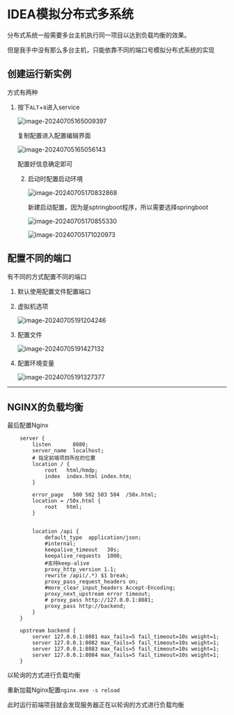 # IDEA模拟分布式多系统

分布式系统一般需要多台主机执行同一项目以达到负载均衡的效果。

但是我手中没有那么多台主机，只能依靠不同的端口号模拟分布式系统的实现

## 创建运行新实例

方式有两种

1. 按下`ALT`+`8`进入service

   ![image-20240705165009397](https://yee-1312555989.cos.ap-guangzhou.myqcloud.com//blog202407051650776.webp)

   复制配置进入配置编辑界面

   ![image-20240705165056143](https://yee-1312555989.cos.ap-guangzhou.myqcloud.com//blog202407051650452.webp)

   配置好信息确定即可

   2. 启动时配置启动环境

      ![image-20240705170832868](https://yee-1312555989.cos.ap-guangzhou.myqcloud.com//blog202407051708189.webp)

      新建启动配置，因为是sptringboot程序，所以需要选择springboot

      ![image-20240705170855330](https://yee-1312555989.cos.ap-guangzhou.myqcloud.com//blog202407051708518.webp)

      ![image-20240705171020973](https://yee-1312555989.cos.ap-guangzhou.myqcloud.com//blog202407051710149.webp)







## 配置不同的端口

有不同的方式配置不同的端口

1. 默认使用配置文件配置端口

2. 虚拟机选项

   ![image-20240705191204246](https://yee-1312555989.cos.ap-guangzhou.myqcloud.com//blog202407051912478.webp)

4. 配置文件

   ![image-20240705191427132](https://yee-1312555989.cos.ap-guangzhou.myqcloud.com//blog202407051914307.webp)

3. 配置环境变量

   ![image-20240705191327377](https://yee-1312555989.cos.ap-guangzhou.myqcloud.com//blog202407051913517.webp)

---

## NGINX的负载均衡



最后配置Nginx

```nginx
    server {
        listen       8080;
        server_name  localhost;
        # 指定前端项目所在的位置
        location / {
            root   html/hmdp;
            index  index.html index.htm;
        }

        error_page   500 502 503 504  /50x.html;
        location = /50x.html {
            root   html;
        }


        location /api {  
            default_type  application/json;
            #internal;  
            keepalive_timeout   30s;  
            keepalive_requests  1000;  
            #支持keep-alive  
            proxy_http_version 1.1;  
            rewrite /api(/.*) $1 break;  
            proxy_pass_request_headers on;
            #more_clear_input_headers Accept-Encoding;  
            proxy_next_upstream error timeout;  
            # proxy_pass http://127.0.0.1:8081;
            proxy_pass http://backend;
        }
    }

    upstream backend {
        server 127.0.0.1:8081 max_fails=5 fail_timeout=10s weight=1;
        server 127.0.0.1:8082 max_fails=5 fail_timeout=10s weight=1;
        server 127.0.0.1:8083 max_fails=5 fail_timeout=10s weight=1;
        server 127.0.0.1:8084 max_fails=5 fail_timeout=10s weight=1;
    }  
```

以轮询的方式进行负载均衡

重新加载Nginx配置`nginx.exe -s reload`

此时运行前端项目就会发现服务器正在以轮询的方式进行负载均衡